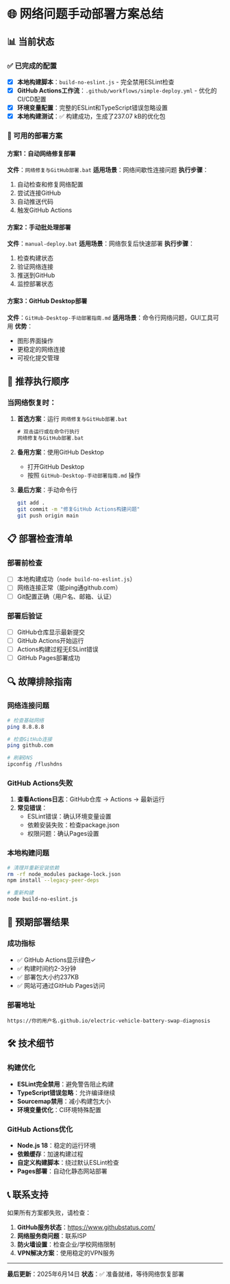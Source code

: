 # 🌐 网络问题手动部署方案总结

## 📊 当前状态

### ✅ 已完成的配置
- [x] **本地构建脚本**：`build-no-eslint.js` - 完全禁用ESLint检查
- [x] **GitHub Actions工作流**：`.github/workflows/simple-deploy.yml` - 优化的CI/CD配置
- [x] **环境变量配置**：完整的ESLint和TypeScript错误忽略设置
- [x] **本地构建测试**：✅ 构建成功，生成了237.07 kB的优化包

### 🔧 可用的部署方案

#### 方案1：自动网络修复部署
**文件**：`网络修复与GitHub部署.bat`
**适用场景**：网络间歇性连接问题
**执行步骤**：
1. 自动检查和修复网络配置
2. 尝试连接GitHub
3. 自动推送代码
4. 触发GitHub Actions

#### 方案2：手动批处理部署
**文件**：`manual-deploy.bat`
**适用场景**：网络恢复后快速部署
**执行步骤**：
1. 检查构建状态
2. 验证网络连接
3. 推送到GitHub
4. 监控部署状态

#### 方案3：GitHub Desktop部署
**文件**：`GitHub-Desktop-手动部署指南.md`
**适用场景**：命令行网络问题，GUI工具可用
**优势**：
- 图形界面操作
- 更稳定的网络连接
- 可视化提交管理

## 🚀 推荐执行顺序

### 当网络恢复时：

1. **首选方案**：运行 `网络修复与GitHub部署.bat`
   ```cmd
   # 双击运行或在命令行执行
   网络修复与GitHub部署.bat
   ```

2. **备用方案**：使用GitHub Desktop
   - 打开GitHub Desktop
   - 按照 `GitHub-Desktop-手动部署指南.md` 操作

3. **最后方案**：手动命令行
   ```bash
   git add .
   git commit -m "修复GitHub Actions构建问题"
   git push origin main
   ```

## 📋 部署检查清单

### 部署前检查
- [ ] 本地构建成功（`node build-no-eslint.js`）
- [ ] 网络连接正常（能ping通github.com）
- [ ] Git配置正确（用户名、邮箱、认证）

### 部署后验证
- [ ] GitHub仓库显示最新提交
- [ ] GitHub Actions开始运行
- [ ] Actions构建过程无ESLint错误
- [ ] GitHub Pages部署成功

## 🔍 故障排除指南

### 网络连接问题
```bash
# 检查基础网络
ping 8.8.8.8

# 检查GitHub连接
ping github.com

# 刷新DNS
ipconfig /flushdns
```

### GitHub Actions失败
1. **查看Actions日志**：GitHub仓库 → Actions → 最新运行
2. **常见错误**：
   - ESLint错误：确认环境变量设置
   - 依赖安装失败：检查package.json
   - 权限问题：确认Pages设置

### 本地构建问题
```bash
# 清理并重新安装依赖
rm -rf node_modules package-lock.json
npm install --legacy-peer-deps

# 重新构建
node build-no-eslint.js
```

## 📱 预期部署结果

### 成功指标
- ✅ GitHub Actions显示绿色✓
- ✅ 构建时间约2-3分钟
- ✅ 部署包大小约237KB
- ✅ 网站可通过GitHub Pages访问

### 部署地址
```
https://你的用户名.github.io/electric-vehicle-battery-swap-diagnosis
```

## 🛠️ 技术细节

### 构建优化
- **ESLint完全禁用**：避免警告阻止构建
- **TypeScript错误忽略**：允许编译继续
- **Sourcemap禁用**：减小构建包大小
- **环境变量优化**：CI环境特殊配置

### GitHub Actions优化
- **Node.js 18**：稳定的运行环境
- **依赖缓存**：加速构建过程
- **自定义构建脚本**：绕过默认ESLint检查
- **Pages部署**：自动化静态网站部署

## 📞 联系支持

如果所有方案都失败，请检查：
1. **GitHub服务状态**：https://www.githubstatus.com/
2. **网络服务商问题**：联系ISP
3. **防火墙设置**：检查企业/学校网络限制
4. **VPN解决方案**：使用稳定的VPN服务

---

**最后更新**：2025年6月14日
**状态**：✅ 准备就绪，等待网络恢复部署 